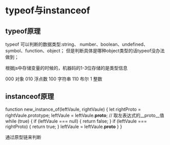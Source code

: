 # typeof与instanceof

## typeof原理

typeof 可以判断的数据类型:string、 number、boolean、undefined、symbol、function、object；
但是判断具体是哪种object类型的话typeof没办法做到；

根据js中存储变量的时候的，机器码的1-3位存储的是类型信息

000 对象
010 浮点数
100 字符串
110 布尔
1 整数

## instanceof原理

function new_instance_of(leftVaule, rightVaule) {
    let rightProto = rightVaule.prototype;
    leftVaule = leftVaule.__proto__; // 取左表达式的__proto__值
    while (true) {
        if (leftVaule === null) {
            return false;
        }
        if (leftVaule === rightProto) {
            return true;
        }
        leftVaule = leftVaule.__proto__
    }
}

通过原型链来判断

